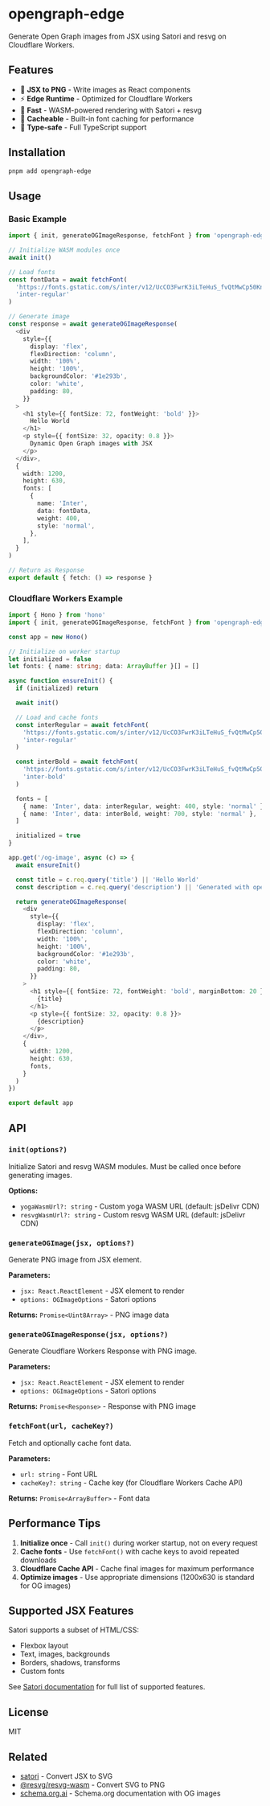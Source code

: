 # opengraph-edge

Generate Open Graph images from JSX using Satori and resvg on Cloudflare Workers.

## Features

- 🎨 **JSX to PNG** - Write images as React components
- ⚡ **Edge Runtime** - Optimized for Cloudflare Workers
- 🚀 **Fast** - WASM-powered rendering with Satori + resvg
- 💾 **Cacheable** - Built-in font caching for performance
- 🎯 **Type-safe** - Full TypeScript support

## Installation

```bash
pnpm add opengraph-edge
```

## Usage

### Basic Example

```typescript
import { init, generateOGImageResponse, fetchFont } from 'opengraph-edge'

// Initialize WASM modules once
await init()

// Load fonts
const fontData = await fetchFont(
  'https://fonts.gstatic.com/s/inter/v12/UcCO3FwrK3iLTeHuS_fvQtMwCp50KnMw2boKoduKmMEVuLyfAZ9hiA.woff',
  'inter-regular'
)

// Generate image
const response = await generateOGImageResponse(
  <div
    style={{
      display: 'flex',
      flexDirection: 'column',
      width: '100%',
      height: '100%',
      backgroundColor: '#1e293b',
      color: 'white',
      padding: 80,
    }}
  >
    <h1 style={{ fontSize: 72, fontWeight: 'bold' }}>
      Hello World
    </h1>
    <p style={{ fontSize: 32, opacity: 0.8 }}>
      Dynamic Open Graph images with JSX
    </p>
  </div>,
  {
    width: 1200,
    height: 630,
    fonts: [
      {
        name: 'Inter',
        data: fontData,
        weight: 400,
        style: 'normal',
      },
    ],
  }
)

// Return as Response
export default { fetch: () => response }
```

### Cloudflare Workers Example

```typescript
import { Hono } from 'hono'
import { init, generateOGImageResponse, fetchFont } from 'opengraph-edge'

const app = new Hono()

// Initialize on worker startup
let initialized = false
let fonts: { name: string; data: ArrayBuffer }[] = []

async function ensureInit() {
  if (initialized) return

  await init()

  // Load and cache fonts
  const interRegular = await fetchFont(
    'https://fonts.gstatic.com/s/inter/v12/UcCO3FwrK3iLTeHuS_fvQtMwCp50KnMw2boKoduKmMEVuLyfAZ9hiA.woff',
    'inter-regular'
  )

  const interBold = await fetchFont(
    'https://fonts.gstatic.com/s/inter/v12/UcCO3FwrK3iLTeHuS_fvQtMwCp50KnMw2boKoduKmMEVuI6fAZ9hiA.woff',
    'inter-bold'
  )

  fonts = [
    { name: 'Inter', data: interRegular, weight: 400, style: 'normal' },
    { name: 'Inter', data: interBold, weight: 700, style: 'normal' },
  ]

  initialized = true
}

app.get('/og-image', async (c) => {
  await ensureInit()

  const title = c.req.query('title') || 'Hello World'
  const description = c.req.query('description') || 'Generated with opengraph-edge'

  return generateOGImageResponse(
    <div
      style={{
        display: 'flex',
        flexDirection: 'column',
        width: '100%',
        height: '100%',
        backgroundColor: '#1e293b',
        color: 'white',
        padding: 80,
      }}
    >
      <h1 style={{ fontSize: 72, fontWeight: 'bold', marginBottom: 20 }}>
        {title}
      </h1>
      <p style={{ fontSize: 32, opacity: 0.8 }}>
        {description}
      </p>
    </div>,
    {
      width: 1200,
      height: 630,
      fonts,
    }
  )
})

export default app
```

## API

### `init(options?)`

Initialize Satori and resvg WASM modules. Must be called once before generating images.

**Options:**
- `yogaWasmUrl?: string` - Custom yoga WASM URL (default: jsDelivr CDN)
- `resvgWasmUrl?: string` - Custom resvg WASM URL (default: jsDelivr CDN)

### `generateOGImage(jsx, options?)`

Generate PNG image from JSX element.

**Parameters:**
- `jsx: React.ReactElement` - JSX element to render
- `options: OGImageOptions` - Satori options

**Returns:** `Promise<Uint8Array>` - PNG image data

### `generateOGImageResponse(jsx, options?)`

Generate Cloudflare Workers Response with PNG image.

**Parameters:**
- `jsx: React.ReactElement` - JSX element to render
- `options: OGImageOptions` - Satori options

**Returns:** `Promise<Response>` - Response with PNG image

### `fetchFont(url, cacheKey?)`

Fetch and optionally cache font data.

**Parameters:**
- `url: string` - Font URL
- `cacheKey?: string` - Cache key (for Cloudflare Workers Cache API)

**Returns:** `Promise<ArrayBuffer>` - Font data

## Performance Tips

1. **Initialize once** - Call `init()` during worker startup, not on every request
2. **Cache fonts** - Use `fetchFont()` with cache keys to avoid repeated downloads
3. **Cloudflare Cache API** - Cache final images for maximum performance
4. **Optimize images** - Use appropriate dimensions (1200x630 is standard for OG images)

## Supported JSX Features

Satori supports a subset of HTML/CSS:
- Flexbox layout
- Text, images, backgrounds
- Borders, shadows, transforms
- Custom fonts

See [Satori documentation](https://github.com/vercel/satori) for full list of supported features.

## License

MIT

## Related

- [satori](https://github.com/vercel/satori) - Convert JSX to SVG
- [@resvg/resvg-wasm](https://github.com/yisibl/resvg-js) - Convert SVG to PNG
- [schema.org.ai](https://schema.org.ai) - Schema.org documentation with OG images
